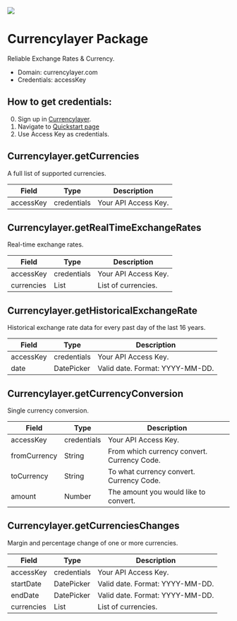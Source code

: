 [![](https://scdn.rapidapi.com/RapidAPI_banner.png)](https://rapidapi.com/package/Currencylayer/functions?utm_source=RapidAPIGitHub_CurrencylayerFunctions&utm_medium=button&utm_content=RapidAPI_GitHub)

# Currencylayer Package
Reliable Exchange Rates & Currency.
* Domain: currencylayer.com
* Credentials: accessKey

## How to get credentials: 
0. Sign up in [Currencylayer](https://currencylayer.com/product).
1. Navigate to [Quickstart page](https://currencylayer.com/quickstart)
2. Use Access Key as credentials.

## Currencylayer.getCurrencies
A full list of supported currencies.

| Field    | Type       | Description
|----------|------------|----------
| accessKey| credentials| Your API Access Key.

## Currencylayer.getRealTimeExchangeRates
Real-time exchange rates.

| Field     | Type       | Description
|-----------|------------|----------
| accessKey | credentials| Your API Access Key.
| currencies| List       | List of currencies.

## Currencylayer.getHistoricalExchangeRate
Historical exchange rate data for every past day of the last 16 years.

| Field    | Type       | Description
|----------|------------|----------
| accessKey| credentials| Your API Access Key.
| date     | DatePicker | Valid date. Format: YYYY-MM-DD.

## Currencylayer.getCurrencyConversion
Single currency conversion.

| Field        | Type       | Description
|--------------|------------|----------
| accessKey    | credentials| Your API Access Key.
| fromCurrency| String     | From which currency convert. Currency Code.
| toCurrency  | String     | To what currency convert. Currency Code.
| amount       | Number     | The amount you would like to convert.

## Currencylayer.getCurrenciesChanges
Margin and percentage change of one or more currencies.

| Field     | Type       | Description
|-----------|------------|----------
| accessKey | credentials| Your API Access Key.
| startDate | DatePicker | Valid date. Format: YYYY-MM-DD.
| endDate   | DatePicker | Valid date. Format: YYYY-MM-DD.
| currencies| List       | List of currencies.

